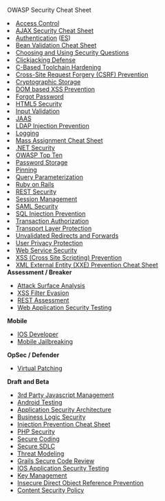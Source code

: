 OWASP Security Cheat Sheet


<li> <a href="/index.php/Access_Control_Cheat_Sheet" title="Access Control Cheat Sheet">Access Control</a>
</li>
<li> <a href="/index.php/AJAX_Security_Cheat_Sheet" title="AJAX Security Cheat Sheet">AJAX Security Cheat Sheet</a>
</li>
<li> <a href="/index.php/Authentication_Cheat_Sheet" title="Authentication Cheat Sheet">Authentication</a> (<a href="/index.php/Authentication_Cheat_Sheet_Espa%C3%B1ol" title="Authentication Cheat Sheet Español">ES</a>)
</li>
<li> <a href="/index.php/Bean_Validation_Cheat_Sheet" title="Bean Validation Cheat Sheet">Bean Validation Cheat Sheet</a>
</li>
<li> <a href="/index.php/Choosing_and_Using_Security_Questions_Cheat_Sheet" title="Choosing and Using Security Questions Cheat Sheet">Choosing and Using Security Questions</a>
</li>
<li> <a href="/index.php/Clickjacking_Defense_Cheat_Sheet" title="Clickjacking Defense Cheat Sheet">Clickjacking Defense</a>
</li>
<li> <a href="/index.php/C-Based_Toolchain_Hardening_Cheat_Sheet" title="C-Based Toolchain Hardening Cheat Sheet">C-Based Toolchain Hardening</a>
</li>
<li> <a href="/index.php/Cross-Site_Request_Forgery_(CSRF)_Prevention_Cheat_Sheet" title="Cross-Site Request Forgery (CSRF) Prevention Cheat Sheet">Cross-Site Request Forgery (CSRF) Prevention</a>
</li>
<li> <a href="/index.php/Cryptographic_Storage_Cheat_Sheet" title="Cryptographic Storage Cheat Sheet">Cryptographic Storage</a>
</li>
<li> <a href="/index.php/DOM_based_XSS_Prevention_Cheat_Sheet" title="DOM based XSS Prevention Cheat Sheet">DOM based XSS Prevention</a>
</li>
<li> <a href="/index.php/Forgot_Password_Cheat_Sheet" title="Forgot Password Cheat Sheet">Forgot Password</a>
</li>
<li> <a href="/index.php/HTML5_Security_Cheat_Sheet" title="HTML5 Security Cheat Sheet">HTML5 Security</a>
</li>
<li> <a href="/index.php/Input_Validation_Cheat_Sheet" title="Input Validation Cheat Sheet">Input Validation</a>
</li>
<li> <a href="/index.php/JAAS_Cheat_Sheet" title="JAAS Cheat Sheet">JAAS</a>
</li>
<li> <a href="/index.php/LDAP_Injection_Prevention_Cheat_Sheet" title="LDAP Injection Prevention Cheat Sheet">LDAP Injection Prevention</a>
</li>
<li> <a href="/index.php/Logging_Cheat_Sheet" title="Logging Cheat Sheet">Logging</a>
</li>
<li> <a href="/index.php/Mass_Assignment_Cheat_Sheet" title="Mass Assignment Cheat Sheet">Mass Assignment Cheat Sheet</a>
</li>
<li> <a href="/index.php/.NET_Security_Cheat_Sheet" title=".NET Security Cheat Sheet">.NET Security</a>
</li>
<li> <a href="/index.php/OWASP_Top_Ten_Cheat_Sheet" title="OWASP Top Ten Cheat Sheet">OWASP Top Ten</a>
</li>
<li> <a href="/index.php/Password_Storage_Cheat_Sheet" title="Password Storage Cheat Sheet">Password Storage</a>
</li>
<li> <a href="/index.php/Pinning_Cheat_Sheet" title="Pinning Cheat Sheet">Pinning</a>
</li>
<li> <a href="/index.php/Query_Parameterization_Cheat_Sheet" title="Query Parameterization Cheat Sheet">Query Parameterization</a>
</li>
<li> <a href="/index.php/Ruby_on_Rails_Cheatsheet" title="Ruby on Rails Cheatsheet">Ruby on Rails</a>
</li>
<li> <a href="/index.php/REST_Security_Cheat_Sheet" title="REST Security Cheat Sheet">REST Security</a>
</li>
<li> <a href="/index.php/Session_Management_Cheat_Sheet" title="Session Management Cheat Sheet">Session Management</a>
</li>
<li> <a href="/index.php/SAML_Security_Cheat_Sheet" title="SAML Security Cheat Sheet">SAML Security</a>
</li>
<li> <a href="/index.php/SQL_Injection_Prevention_Cheat_Sheet" title="SQL Injection Prevention Cheat Sheet">SQL Injection Prevention</a>
</li>
<li> <a href="/index.php/Transaction_Authorization_Cheat_Sheet" title="Transaction Authorization Cheat Sheet">Transaction Authorization</a>
</li>
<li> <a href="/index.php/Transport_Layer_Protection_Cheat_Sheet" title="Transport Layer Protection Cheat Sheet">Transport Layer Protection</a>
</li>
<li> <a href="/index.php/Unvalidated_Redirects_and_Forwards_Cheat_Sheet" title="Unvalidated Redirects and Forwards Cheat Sheet">Unvalidated Redirects and Forwards</a>
</li>
<li> <a href="/index.php/User_Privacy_Protection_Cheat_Sheet" title="User Privacy Protection Cheat Sheet">User Privacy Protection</a>
</li>
<li> <a href="/index.php/Web_Service_Security_Cheat_Sheet" title="Web Service Security Cheat Sheet">Web Service Security</a>
</li>
<li> <a href="/index.php/XSS_(Cross_Site_Scripting)_Prevention_Cheat_Sheet" title="XSS (Cross Site Scripting) Prevention Cheat Sheet">XSS (Cross Site Scripting) Prevention</a>
</li>
<li> <a href="/index.php/XML_External_Entity_(XXE)_Prevention_Cheat_Sheet" title="XML External Entity (XXE) Prevention Cheat Sheet">XML External Entity (XXE) Prevention Cheat Sheet</a>
</li>
</ul>
</td></tr>
<tr>
<td class="category"> <b>Assessment / Breaker</b>
</td>
<td class="links">
<ul>
<li> <a href="/index.php/Attack_Surface_Analysis_Cheat_Sheet" title="Attack Surface Analysis Cheat Sheet">Attack Surface Analysis</a>
</li>
<li> <a href="/index.php/XSS_Filter_Evasion_Cheat_Sheet" title="XSS Filter Evasion Cheat Sheet">XSS Filter Evasion</a>
</li>
<li> <a href="/index.php/REST_Assessment_Cheat_Sheet" title="REST Assessment Cheat Sheet">REST Assessment</a>
</li>
<li> <a href="/index.php/Web_Application_Security_Testing_Cheat_Sheet" title="Web Application Security Testing Cheat Sheet">Web Application Security Testing</a>
</li>
</ul>
</td></tr>
<tr>
<td class="category"> <b>Mobile</b>
</td>
<td class="links">
<ul>
<li> <a href="/index.php/IOS_Developer_Cheat_Sheet" title="IOS Developer Cheat Sheet">IOS Developer</a>
</li>
<li> <a href="/index.php/Mobile_Jailbreaking_Cheat_Sheet" title="Mobile Jailbreaking Cheat Sheet">Mobile Jailbreaking</a>
</li>
</ul>
</td></tr>
<tr>
<td class="category"> <b>OpSec / Defender</b>
</td>
<td class="links">
<ul>
<li> <a href="/index.php/Virtual_Patching_Cheat_Sheet" title="Virtual Patching Cheat Sheet">Virtual Patching</a>
</li>
</ul>
</td></tr>
<tr>
<td class="category"> <b>Draft and Beta</b>
</td>
<td class="links">
<ul>
<li> <a href="/index.php/3rd_Party_Javascript_Management_Cheat_Sheet" title="3rd Party Javascript Management Cheat Sheet">3rd Party Javascript Management</a>
</li>
<li> <a href="/index.php/Android_Testing_Cheat_Sheet" title="Android Testing Cheat Sheet">Android Testing</a>
</li>
<li> <a href="/index.php/Application_Security_Architecture_Cheat_Sheet" title="Application Security Architecture Cheat Sheet">Application Security Architecture</a>
</li>
<li> <a href="/index.php/Business_Logic_Security_Cheat_Sheet" title="Business Logic Security Cheat Sheet">Business Logic Security</a>
</li>
<li> <a href="/index.php/Injection_Prevention_Cheat_Sheet" title="Injection Prevention Cheat Sheet">Injection Prevention Cheat Sheet</a>
</li>
<li> <a href="/index.php/PHP_Security_Cheat_Sheet" title="PHP Security Cheat Sheet">PHP Security</a>
</li>
<li> <a href="/index.php/Secure_Coding_Cheat_Sheet" title="Secure Coding Cheat Sheet">Secure Coding</a>
</li>
<li> <a href="/index.php/Secure_SDLC_Cheat_Sheet" title="Secure SDLC Cheat Sheet">Secure SDLC</a>
</li>
<li> <a href="/index.php/Threat_Modeling_Cheat_Sheet" title="Threat Modeling Cheat Sheet">Threat Modeling</a>
</li>
<li> <a href="/index.php/Grails_Secure_Code_Review_Cheat_Sheet" title="Grails Secure Code Review Cheat Sheet">Grails Secure Code Review</a>
</li>
<li> <a href="/index.php/IOS_Application_Security_Testing_Cheat_Sheet" title="IOS Application Security Testing Cheat Sheet">IOS Application Security Testing</a>
</li>
<li> <a href="/index.php/Key_Management_Cheat_Sheet" title="Key Management Cheat Sheet">Key Management</a>
</li>
<li> <a href="/index.php/Insecure_Direct_Object_Reference_Prevention_Cheat_Sheet" title="Insecure Direct Object Reference Prevention Cheat Sheet">Insecure Direct Object Reference Prevention</a>
</li>
<li> <a href="/index.php/Content_Security_Policy_Cheat_Sheet" title="Content Security Policy Cheat Sheet">Content Security Policy</a>
</li>
</ul>
</td></tr>
